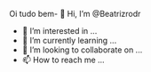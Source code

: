Oi tudo bem- 👋 Hi, I’m @Beatrizrodr
- 👀 I’m interested in ...
- 🌱 I’m currently learning ...
- 💞️ I’m looking to collaborate on ...
- 📫 How to reach me ...

<!---
Beatrizrodr/Beatrizrodr is a ✨ special ✨ repository because its `README.md` (this file) appears on your GitHub profile.
You can click the Preview link to take a look at your changes.
--->
